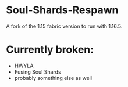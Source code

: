 # Soul-Shards-Respawn

A fork of the 1.15 fabric version to run with 1.16.5. 

# Currently broken: 

- HWYLA
- Fusing Soul Shards
- probably something else as well 

